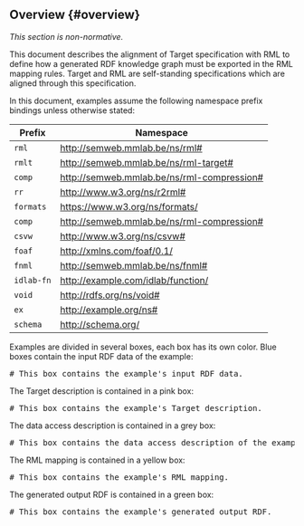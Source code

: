 ## Overview {#overview}

*This section is non-normative.*

This document describes the alignment of Target specification with RML 
to define how a generated RDF knowledge graph must be exported 
in the RML mapping rules.
Target and RML are self-standing specifications 
which are aligned through this specification.

In this document, examples assume 
the following namespace prefix bindings unless otherwise stated:

| Prefix     | Namespace                                        |
| ---------  | ------------------------------------------------ |
| `rml`      | http://semweb.mmlab.be/ns/rml#                   |
| `rmlt`     | http://semweb.mmlab.be/ns/rml-target#            |
| `comp`     | http://semweb.mmlab.be/ns/rml-compression#       |
| `rr`       | http://www.w3.org/ns/r2rml#                      |
| `formats`  | https://www.w3.org/ns/formats/                   |
| `comp`     | http://semweb.mmlab.be/ns/rml-compression#       |
| `csvw`     | http://www.w3.org/ns/csvw#                       |
| `foaf`     | http://xmlns.com/foaf/0.1/                       |
| `fnml`     | http://semweb.mmlab.be/ns/fnml#                  |
| `idlab-fn` | http://example.com/idlab/function/               |
| `void`     | http://rdfs.org/ns/void#                         |
| `ex`       | http://example.org/ns#                           |
| `schema`   | http://schema.org/                               |

Examples are divided in several boxes, each box has its own color.
Blue boxes contain the input RDF data of the example:

<pre class="ex-input">
# This box contains the example's input RDF data.
</pre>

The Target description is contained in a pink box:

<pre class="ex-target">
# This box contains the example's Target description.
</pre>

The data access description is contained in a grey box:

<pre class="ex-access">
# This box contains the data access description of the example.
</pre>

The RML mapping is contained in a yellow box:

<pre class="ex-mapping">
# This box contains the example's RML mapping.
</pre>

The generated output RDF is contained in a green box:

<pre class="ex-output">
# This box contains the example's generated output RDF.
</pre>
